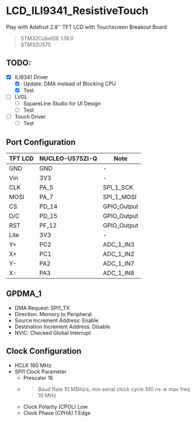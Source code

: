 # LCD_ILI9341_ResistiveTouch
Play with Adafruit 2.8'' TFT LCD with Touchscreen Breakout Board
> STM32CubeIDE 1.19.0
<br> STM32U575

## TODO:
- [x] ILI9341 Driver
  - [x] Update: DMA instead of Blocking CPU
  - [x] Test
- [ ] LVGL
  - [ ] SquareLine Studio for UI Design
  - [ ] Test
- [ ] Touch Driver
  - [ ] Test

## Port Configuration
| TFT LCD | NUCLEO-U575ZI-Q | Note |
| ------- | --------------- | ---- |
| GND | GND | - |
| Vin | 3V3 | - |
| CLK	| PA_5 | SPI_1_SCK |
| MOSI | PA_7 | SPI_1_MOSI |
| CS | PD_14 | GPIO_Output |
| D/C | PD_15 | GPIO_Output |
| RST | PF_12 | GPIO_Output |
| Lite | 3V3 | - |
| Y+ | PC2 | ADC_1_IN3 |
| X+ | PC1 | ADC_1_IN2 |
| Y- | PA2 | ADC_1_IN7 |
| X- | PA3 | ADC_1_IN8 |

## GPDMA_1
- DMA Request:                     SPI1_TX
- Direction:                       Memory to Peripheral
- Source Increment Address:        Enable
- Destination Increment Address:   Disable
- NVIC:                            Checked Global Interrupt

## Clock Configuration
- HCLK 160 MHz
- SPI1 Clock Parameter
  - Prescaler 16
  - > Baud Rate 10 MBits/s, min serial clock cycle 100 ns => max freq 10 MHz
  - Clock Polarity (CPOL) Low
  - Clock Phase (CPHA) 1 Edge
